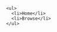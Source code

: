 <!DOCTYPE html>
<html>
  <body>
  
	<ul>
	  <li>Home</li>
	  <li>Browse</li>
	</ul>
	
  </body>
</html>
